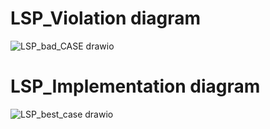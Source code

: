 # LSP_Violation diagram 
![LSP_bad_CASE drawio](https://user-images.githubusercontent.com/36940678/147845279-23a4c04c-7f60-4ea1-996c-d8157abd3d36.png)
# LSP_Implementation diagram 
![LSP_best_case drawio](https://user-images.githubusercontent.com/36940678/147845321-7b4cd061-47e7-4d80-ad89-db4708f5e733.png)
